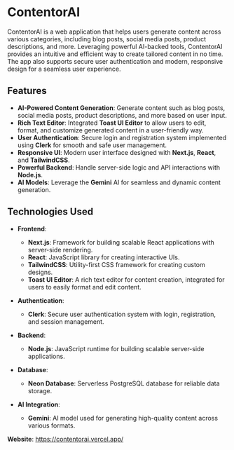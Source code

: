 # ContentorAI

ContentorAI is a web application that helps users generate content across various categories, including blog posts, social media posts, product descriptions, and more. Leveraging powerful AI-backed tools, ContentorAI provides an intuitive and efficient way to create tailored content in no time. The app also supports secure user authentication and modern, responsive design for a seamless user experience.

## Features
- **AI-Powered Content Generation**: Generate content such as blog posts, social media posts, product descriptions, and more based on user input.
- **Rich Text Editor**: Integrated **Toast UI Editor** to allow users to edit, format, and customize generated content in a user-friendly way.
- **User Authentication**: Secure login and registration system implemented using **Clerk** for smooth and safe user management.
- **Responsive UI**: Modern user interface designed with **Next.js**, **React**, and **TailwindCSS**.
- **Powerful Backend**: Handle server-side logic and API interactions with **Node.js**.
- **AI Models**: Leverage the **Gemini** AI for seamless and dynamic content generation.

## Technologies Used
- **Frontend**:
  - **Next.js**: Framework for building scalable React applications with server-side rendering.
  - **React**: JavaScript library for creating interactive UIs.
  - **TailwindCSS**: Utility-first CSS framework for creating custom designs.
  - **Toast UI Editor**: A rich text editor for content creation, integrated for users to easily format and edit content.

- **Authentication**:
  - **Clerk**: Secure user authentication system with login, registration, and session management.

- **Backend**:
  - **Node.js**: JavaScript runtime for building scalable server-side applications.

- **Database**:
  - **Neon Database**: Serverless PostgreSQL database for reliable data storage.

- **AI Integration**:
  - **Gemini**: AI model used for generating high-quality content across various formats.

 **Website**: https://contentorai.vercel.app/
